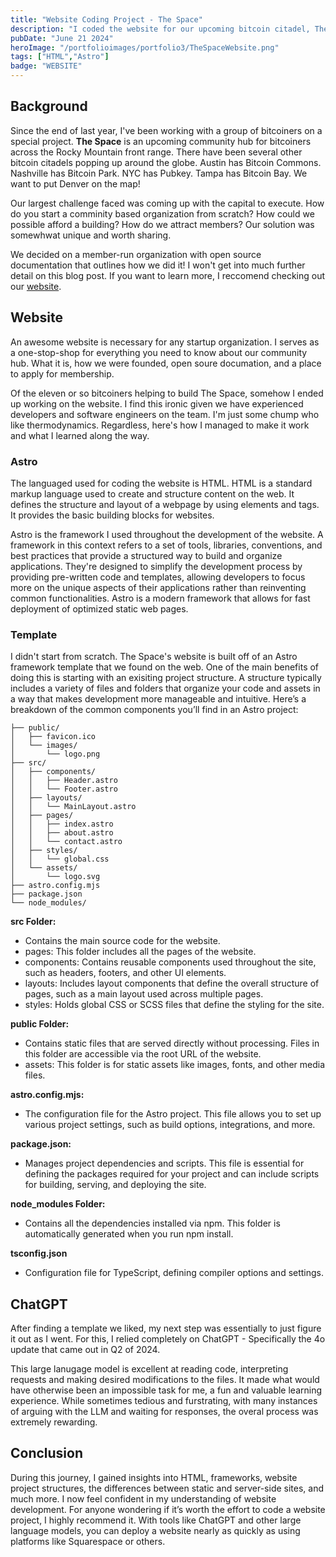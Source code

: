 ```yaml
---
title: "Website Coding Project - The Space"
description: "I coded the website for our upcoming bitcoin citadel, The Space. Here's what I learned."
pubDate: "June 21 2024"
heroImage: "/portfolioimages/portfolio3/TheSpaceWebsite.png"
tags: ["HTML","Astro"]
badge: "WEBSITE"
---
```


## Background

Since the end of last year, I've been working with a group of bitcoiners on a special project. **The Space** is an upcoming community hub for bitcoiners across the Rocky Mountain front range. There have been several other bitcoin citadels popping up around the globe. Austin has Bitcoin Commons. Nashville has Bitcoin Park. NYC has Pubkey. Tampa has Bitcoin Bay. We want to put Denver on the map!

Our largest challenge faced was coming up with the capital to execute. How do you start a comminity based organization from scratch? How could we possible afford a building? How do we attract members? Our solution was somewhwat unique and worth sharing.

We decided on a member-run organization with open source documentation that outlines how we did it! I won't get into much further detail on this blog post. If you want to learn more, I reccomend checking out our [website](https://denver.space/).

## Website

An awesome website is necessary for any startup organization. I serves as a one-stop-shop for everything you need to know about our community hub. What it is, how we were founded, open soure documation, and a place to apply for membership.

Of the eleven or so bitcoiners helping to build The Space, somehow I ended up working on the website. I find this ironic given we have experienced developers and software engineers on the team. I'm just some chump who like thermodynamics. Regardless, here's how I managed to make it work and what I learned along the way.

### Astro

The languaged used for coding the website is HTML. HTML is a standard markup language used to create and structure content on the web. It defines the structure and layout of a webpage by using elements and tags. It provides the basic building blocks for websites.

Astro is the framework I used throughout the development of the website. A framework in this context refers to a set of tools, libraries, conventions, and best practices that provide a structured way to build and organize applications. They're designed to simplify the development process by providing pre-written code and templates, allowing developers to focus more on the unique aspects of their applications rather than reinventing common functionalities. Astro is a modern framework that allows for fast deployment of optimized static web pages.

### Template

I didn't start from scratch. The Space's website is built off of an Astro framework template that we found on the web. One of the main benefits of doing this is starting with an exisiting project structure. A structure typically includes a variety of files and folders that organize your code and assets in a way that makes development more manageable and intuitive. Here’s a breakdown of the common components you’ll find in an Astro project:


```my-astro-project/
├── public/
│   ├── favicon.ico
│   └── images/
│       └── logo.png
├── src/
│   ├── components/
│   │   ├── Header.astro
│   │   └── Footer.astro
│   ├── layouts/
│   │   └── MainLayout.astro
│   ├── pages/
│   │   ├── index.astro
│   │   ├── about.astro
│   │   └── contact.astro
│   ├── styles/
│   │   └── global.css
│   └── assets/
│       └── logo.svg
├── astro.config.mjs
├── package.json
└── node_modules/
```

**src Folder:**
- Contains the main source code for the website.
- pages: This folder includes all the pages of the website.
- components: Contains reusable components used throughout the site, such as headers, footers, and other UI elements.
- layouts: Includes layout components that define the overall structure of pages, such as a main layout used across multiple pages.
- styles: Holds global CSS or SCSS files that define the styling for the site.

**public Folder:**
- Contains static files that are served directly without processing. Files in this folder are accessible via the root URL of the website.
- assets: This folder is for static assets like images, fonts, and other media files.

**astro.config.mjs:**
- The configuration file for the Astro project. This file allows you to set up various project settings, such as build options, integrations, and more.

**package.json:**
- Manages project dependencies and scripts. This file is essential for defining the packages required for your project and can include scripts for building, serving, and deploying the site.

**node_modules Folder:**
- Contains all the dependencies installed via npm. This folder is automatically generated when you run npm install.

**tsconfig.json**
- Configuration file for TypeScript, defining compiler options and settings.

## ChatGPT

After finding a template we liked, my next step was essentially to just figure it out as I went. For this, I relied completely on ChatGPT - Specifically the 4o update that came out in Q2 of 2024.

This large lanugage model is excellent at reading code, interpreting requests and making desired modifications to the files. It made what would have otherwise been an impossible task for me, a fun and valuable learning experience. While sometimes tedious and furstrating, with many instances of arguing with the LLM and waiting for responses, the overal process was extremely rewarding.

## Conclusion

During this journey, I gained insights into HTML, frameworks, website project structures, the differences between static and server-side sites, and much more. I now feel confident in my understanding of website development. For anyone wondering if it’s worth the effort to code a website project, I highly recommend it. With tools like ChatGPT and other large language models, you can deploy a website nearly as quickly as using platforms like Squarespace or others.